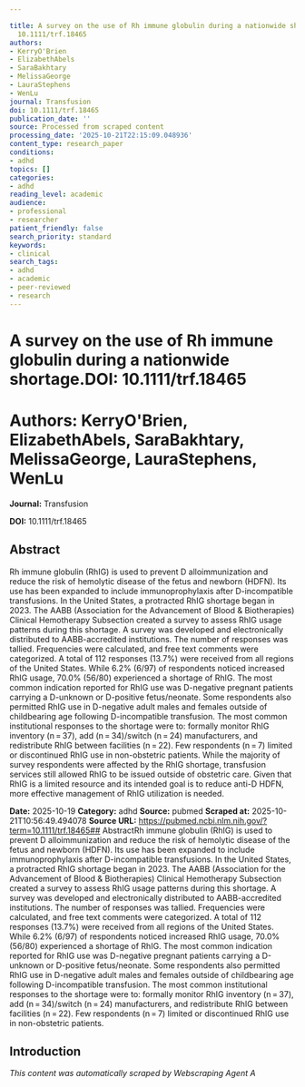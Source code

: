 ```yaml
---

title: A survey on the use of Rh immune globulin during a nationwide shortage.**DOI:**
  10.1111/trf.18465
authors:
- KerryO'Brien
- ElizabethAbels
- SaraBakhtary
- MelissaGeorge
- LauraStephens
- WenLu
journal: Transfusion
doi: 10.1111/trf.18465
publication_date: ''
source: Processed from scraped content
processing_date: '2025-10-21T22:15:09.048936'
content_type: research_paper
conditions:
- adhd
topics: []
categories:
- adhd
reading_level: academic
audience:
- professional
- researcher
patient_friendly: false
search_priority: standard
keywords:
- clinical
search_tags:
- adhd
- academic
- peer-reviewed
- research
---
```




# A survey on the use of Rh immune globulin during a nationwide shortage.**DOI:** 10.1111/trf.18465

# **Authors:** KerryO'Brien, ElizabethAbels, SaraBakhtary, MelissaGeorge, LauraStephens, WenLu

**Journal:** Transfusion

**DOI:** 10.1111/trf.18465

## Abstract

Rh immune globulin (RhIG) is used to prevent D alloimmunization and reduce the risk of hemolytic disease of the fetus and newborn (HDFN). Its use has been expanded to include immunoprophylaxis after D-incompatible transfusions. In the United States, a protracted RhIG shortage began in 2023. The AABB (Association for the Advancement of Blood & Biotherapies) Clinical Hemotherapy Subsection created a survey to assess RhIG usage patterns during this shortage.
A survey was developed and electronically distributed to AABB-accredited institutions. The number of responses was tallied. Frequencies were calculated, and free text comments were categorized.
A total of 112 responses (13.7%) were received from all regions of the United States. While 6.2% (6/97) of respondents noticed increased RhIG usage, 70.0% (56/80) experienced a shortage of RhIG. The most common indication reported for RhIG use was D-negative pregnant patients carrying a D-unknown or D-positive fetus/neonate. Some respondents also permitted RhIG use in D-negative adult males and females outside of childbearing age following D-incompatible transfusion. The most common institutional responses to the shortage were to: formally monitor RhIG inventory (n = 37), add (n = 34)/switch (n = 24) manufacturers, and redistribute RhIG between facilities (n = 22). Few respondents (n = 7) limited or discontinued RhIG use in non-obstetric patients.
While the majority of survey respondents were affected by the RhIG shortage, transfusion services still allowed RhIG to be issued outside of obstetric care. Given that RhIG is a limited resource and its intended goal is to reduce anti-D HDFN, more effective management of RhIG utilization is needed.

**Date:** 2025-10-19
**Category:** adhd
**Source:** pubmed
**Scraped at:** 2025-10-21T10:56:49.494078
**Source URL:** https://pubmed.ncbi.nlm.nih.gov/?term=10.1111/trf.18465## AbstractRh immune globulin (RhIG) is used to prevent D alloimmunization and reduce the risk of hemolytic disease of the fetus and newborn (HDFN). Its use has been expanded to include immunoprophylaxis after D-incompatible transfusions. In the United States, a protracted RhIG shortage began in 2023. The AABB (Association for the Advancement of Blood & Biotherapies) Clinical Hemotherapy Subsection created a survey to assess RhIG usage patterns during this shortage.
A survey was developed and electronically distributed to AABB-accredited institutions. The number of responses was tallied. Frequencies were calculated, and free text comments were categorized.
A total of 112 responses (13.7%) were received from all regions of the United States. While 6.2% (6/97) of respondents noticed increased RhIG usage, 70.0% (56/80) experienced a shortage of RhIG. The most common indication reported for RhIG use was D-negative pregnant patients carrying a D-unknown or D-positive fetus/neonate. Some respondents also permitted RhIG use in D-negative adult males and females outside of childbearing age following D-incompatible transfusion. The most common institutional responses to the shortage were to: formally monitor RhIG inventory (n = 37), add (n = 34)/switch (n = 24) manufacturers, and redistribute RhIG between facilities (n = 22). Few respondents (n = 7) limited or discontinued RhIG use in non-obstetric patients.
## Introduction
*This content was automatically scraped by Webscraping Agent A*
